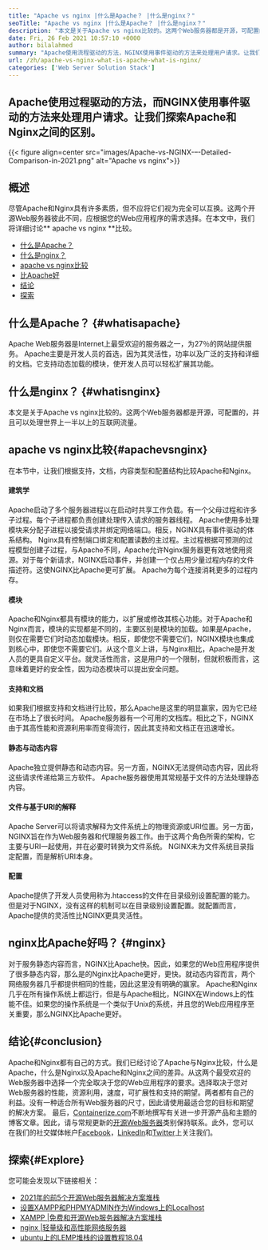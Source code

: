 ```yaml
---
title: "Apache vs nginx |什么是Apache？ |什么是nginx？" 
seoTitle: "Apache vs nginx |什么是Apache？ |什么是nginx？" 
description: "本文是关于Apache vs nginx比较的。这两个Web服务器都是开源，可配置的，并且可以处理世界上一半以上的互联网流量。" 
date: Fri, 26 Feb 2021 10:57:10 +0000
author: bilalahmed
summary: "Apache使用流程驱动的方法，NGINX使用事件驱动的方法来处理用户请求。让我们探索Apache和Nginx之间的区别。" 
url: /zh/apache-vs-nginx-what-is-apache-what-is-nginx/
categories: ['Web Server Solution Stack']
---
```


## Apache使用过程驱动的方法，而NGINX使用事件驱动的方法来处理用户请求。让我们探索Apache和Nginx之间的区别。

{{< figure align=center src="images/Apache-vs-NGINX-–-Detailed-Comparison-in-2021.png" alt="Apache vs nginx">}}


## 概述
尽管Apache和Nginx具有许多素质，但不应将它们视为完全可以互换。这两个开源Web服务器彼此不同，应根据您的Web应用程序的需求选择。在本文中，我们将详细讨论** apache vs nginx **比较。
  * [什么是Apache？][1]
  * [什么是nginx？][2]
  * [apache vs nginx比较][3]
  * [比Apache好][4]
  * [结论][5]
  * [探索][6]

## 什么是Apache？ {#whatisapache}
Apache Web服务器是Internet上最受欢迎的服务器之一，为27％的网站提供服务。 Apache主要是开发人员的首选，因为其灵活性，功率以及广泛的支持和详细的文档。它支持动态加载的模块，使开发人员可以轻松扩展其功能。

## 什么是nginx？ {#whatisnginx}
本文是关于Apache vs nginx比较的。这两个Web服务器都是开源，可配置的，并且可以处理世界上一半以上的互联网流量。

## apache vs nginx比较{#apachevsnginx}
在本节中，让我们根据支持，文档，内容类型和配置结构比较Apache和Nginx。

#### 建筑学
Apache启动了多个服务器进程以在启动时共享工作负载。有一个父母过程和许多子过程。每个子进程都负责创建处理传入请求的服务器线程。 Apache使用多处理模块来分配子进程以接受请求并绑定网络端口。相反，NGINX具有事件驱动的体系结构。 Nginx具有控制端口绑定和配置读数的主过程。主过程根据可预测的过程模型创建子过程，与Apache不同，Apache允许Nginx服务器更有效地使用资源。对于每个新请求，NGINX启动事件，并创建一个仅占用少量过程内存的文件描述符。这使NGINX比Apache更可扩展。 Apache为每个连接消耗更多的过程内存。

#### 模块
Apache和Nginx都具有模块的能力，以扩展或修改其核心功能。对于Apache和Nginx而言，模块的实现都是不同的，主要区别是模块的加载。如果是Apache，则仅在需要它们时动态加载模块。相反，即使您不需要它们，NGINX模块也集成到核心中，即使您不需要它们。从这个意义上讲，与Nginx相比，Apache是​​开发人员的更具自定义平台。就灵活性而言，这是用户的一个限制，但就积极而言，这意味着更好的安全性，因为动态模块可以提出安全问题。

#### 支持和文档
如果我们根据支持和文档进行比较，那么Apache是​​这里的明显赢家，因为它已经在市场上了很长时间。 Apache服务器有一个可用的文档库。相比之下，NGINX由于其高性能和资源利用率而变得流行，因此其支持和文档正在迅速增长。

#### 静态与动态内容
Apache独立提供静态和动态内容。另一方面，NGINX无法提供动态内容，因此将这些请求传递给第三方软件。 Apache服务器使用其常规基于文件的方法处理静态内容。

#### 文件与基于URI的解释
Apache Server可以将请求解释为文件系统上的物理资源或URI位置。另一方面，NGINX旨在作为Web服务器和代理服务器工作。由于这两个角色所需的架构，它主要与URI一起使用，并在必要时转换为文件系统。 NGINX未为文件系统目录指定配置，而是解析URI本身。

#### 配置
Apache提供了开发人员使用称为.htaccess的文件在目录级别设置配置的能力。但是对于NGINX，没有这样的机制可以在目录级别设置配置。就配置而言，Apache提供的灵活性比NGINX更具灵活性。

## nginx比Apache好吗？ {#nginx}
对于服务静态内容而言，NGINX比Apache快。因此，如果您的Web应用程序提供了很多静态内容，那么是的Nginx比Apache更好，更快。就动态内容而言，两个网络服务器几乎都提供相同的性能，因此这里没有明确的赢家。 Apache和Nginx几乎在所有操作系统上都运行，但是与Apache相比，NGINX在Windows上的性能不佳。如果您的操作系统是一个类似于Unix的系统，并且您的Web应用程序至关重要，那么NGINX比Apache更好。

## 结论{#conclusion}
Apache和Nginx都有自己的方式。我们已经讨论了Apache与Nginx比较，什么是Apache，什么是Nginx以及Apache和Nginx之间的差异。从这两个最受欢迎的Web服务器中选择一个完全取决于您的Web应用程序的要求。选择取决于您对Web服务器的性能，资源利用，速度，可扩展性和支持的期望。两者都有自己的利益。没有一种适合所有Web服务器的尺寸，因此请使用最适合您的目标和期望的解决方案。
最后，[Containerize.com][7]不断地撰写有关进一步开源产品和主题的博客文章。因此，请与常规更新的[开源Web服务器][8]类别保持联系。此外，您可以在我们的社交媒体帐户[Facebook][9]，[LinkedIn][10]和[Twitter][11]上关注我们。

## 探索{#Explore}
您可能会发现以下链接相关：
  * [2021年的前5个开源Web服务器解决方案堆栈][12]
  * [设置XAMPP和PHPMYADMIN作为Windows上的Localhost][13]
  * [XAMPP |免费和开源Web服务器解决方案堆栈][14]
  * [nginx |轻量级和高性能网络服务器][15]
  * [ubuntu上的LEMP堆栈的设置教程18.04][16]

  
[1]: #whatisapache
[2]: #whatisnginx
[3]: #apachevsnginx
[4]: #nginx
[5]: #conclusion
[6]: #explore
[7]: https://www.containerize.com/
[8]: https://blog.containerize.com/category/web-server-solution-stack/
[9]: https://web.facebook.com/containerize
[10]: https://www.linkedin.com/company/containerize/
[11]: https://twitter.com/containerize_co
[12]: https://blog.containerize.com/2021/01/08/top-5-open-source-web-server-solution-stacks-in-2021/
[13]: https://blog.containerize.com/database-management-software/how-to-setup-xampp-and-phpmyadmin-as-localhost-on-windows/
[14]: https://products.containerize.com/solution-stack/xampp
[15]: https://products.containerize.com/solution-stack/nginx
[16]: https://blog.containerize.com/web-server-solution-stack/setup-tutorial-for-lemp-stack-on-ubuntu-18-04/
